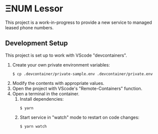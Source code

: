 # ΞNUM Lessor

This project is a work-in-progress to provide a new service to managed leased phone numbers.

## Development Setup

This project is set up to work with VScode "devcontainers".

1. Create your own private environment variables:
   ```shell
   $ cp .devcontainer/private-sample.env .devcontainer/private.env
   ```
2. Modify the contents with appropriate values.
3. Open the project with VScode's "Remote-Containers" function.
4. Open a terminal in the container.
   1. Install dependencies:
      ```shell
      $ yarn
      ```
   2. Start service in "watch" mode to restart on code changes:
      ```shell
      $ yarn watch
      ```
